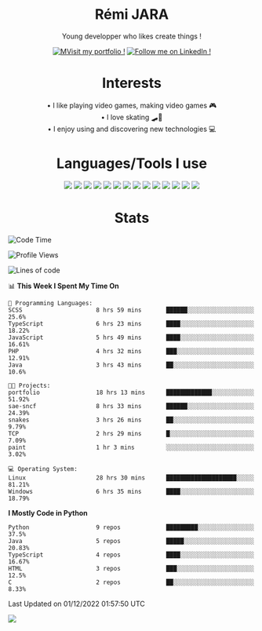<div align="center">
  
# Rémi JARA

Young developper who likes create things ! 
  
  [![MVisit my portfolio !](https://img.shields.io/badge/Visit%20My%20portfolio!-%23DD0031?style=for-the-badge&logo=github)](https://icepick4.github.io/portfolio/)
  [![Follow me on LinkedIn !](https://img.shields.io/badge/Follow%20me%20on%20LinkedIn!-%231572B6?style=for-the-badge&logo=linkedin)](https://www.linkedin.com/in/rémi-jara-516b30222/)
# Interests

  • I like playing video games, making video games 🎮  \
  • I love skating 🛹🤘 \
  • I enjoy using and discovering new technologies 💻 

 # Languages/Tools I use

  <img src="https://img.shields.io/badge/Java-ED8B00?style=for-the-badge&logo=java&logoColor=white"/>
  <img src="https://img.shields.io/badge/JavaScript-323330?style=for-the-badge&logo=javascript&logoColor=F7DF1E"/>
  <img src="https://img.shields.io/badge/TypeScript-007ACC?style=for-the-badge&logo=typescript&logoColor=white"/>
  <img src="https://img.shields.io/badge/html5-%23E34F26.svg?style=for-the-badge&logo=html5&logoColor=white"/>
  <img src="https://img.shields.io/badge/css3-%231572B6.svg?style=for-the-badge&logo=css3&logoColor=white"/>
  <img src="https://img.shields.io/badge/SCSS-hotpink.svg?style=for-the-badge&logo=SASS&logoColor=white"/>
  <img src="https://img.shields.io/badge/php-%23777BB4.svg?style=for-the-badge&logo=php&logoColor=white"/>
  <img src="https://img.shields.io/badge/angular-%23DD0031.svg?style=for-the-badge&logo=angular&logoColor=white"/>
  <img src="https://img.shields.io/badge/mysql-%2300f.svg?style=for-the-badge&logo=mysql&logoColor=white"/>
  <img src="https://img.shields.io/badge/Python-FFD43B?style=for-the-badge&logo=python&logoColor=blue"/>
  <img src="https://img.shields.io/badge/c-%2300599C.svg?style=for-the-badge&logo=c&logoColor=white"/>
  <img src="https://img.shields.io/badge/Visual_Studio_Code-0078D4?style=for-the-badge&logo=visual%20studio%20code&logoColor=white"/>
  <img src="https://img.shields.io/badge/Arch%20Linux-1793D1?logo=arch-linux&logoColor=fff&style=for-the-badge"/>
  <img src="https://img.shields.io/badge/Linux-FCC624?style=for-the-badge&logo=linux&logoColor=black"/>
  
  
  
# Stats
  
  </div>
  
<!--START_SECTION:waka-->
![Code Time](http://img.shields.io/badge/Code%20Time-252%20hrs%2027%20mins-blue)

![Profile Views](http://img.shields.io/badge/Profile%20Views-24-blue)

![Lines of code](https://img.shields.io/badge/From%20Hello%20World%20I%27ve%20Written-27%20Thousand%20lines%20of%20code-blue)

📊 **This Week I Spent My Time On** 

```text
💬 Programming Languages: 
SCSS                     8 hrs 59 mins       ██████░░░░░░░░░░░░░░░░░░░   25.6% 
TypeScript               6 hrs 23 mins       ████░░░░░░░░░░░░░░░░░░░░░   18.22% 
JavaScript               5 hrs 49 mins       ████░░░░░░░░░░░░░░░░░░░░░   16.61% 
PHP                      4 hrs 32 mins       ███░░░░░░░░░░░░░░░░░░░░░░   12.91% 
Java                     3 hrs 43 mins       ██░░░░░░░░░░░░░░░░░░░░░░░   10.6%

🐱‍💻 Projects: 
portfolio                18 hrs 13 mins      █████████████░░░░░░░░░░░░   51.92% 
sae-sncf                 8 hrs 33 mins       ██████░░░░░░░░░░░░░░░░░░░   24.39% 
snakes                   3 hrs 26 mins       ██░░░░░░░░░░░░░░░░░░░░░░░   9.79% 
TCP                      2 hrs 29 mins       █░░░░░░░░░░░░░░░░░░░░░░░░   7.09% 
paint                    1 hr 3 mins         ░░░░░░░░░░░░░░░░░░░░░░░░░   3.02%

💻 Operating System: 
Linux                    28 hrs 30 mins      ████████████████████░░░░░   81.21% 
Windows                  6 hrs 35 mins       ████░░░░░░░░░░░░░░░░░░░░░   18.79%

```

**I Mostly Code in Python** 

```text
Python                   9 repos             █████████░░░░░░░░░░░░░░░░   37.5% 
Java                     5 repos             █████░░░░░░░░░░░░░░░░░░░░   20.83% 
TypeScript               4 repos             ████░░░░░░░░░░░░░░░░░░░░░   16.67% 
HTML                     3 repos             ███░░░░░░░░░░░░░░░░░░░░░░   12.5% 
C                        2 repos             ██░░░░░░░░░░░░░░░░░░░░░░░   8.33%

```



 Last Updated on 01/12/2022 01:57:50 UTC
<!--END_SECTION:waka-->
<img src="https://github-readme-stats.vercel.app/api?username=icepick4&count_private=true&show_icons=true&theme=gruvbox" />



